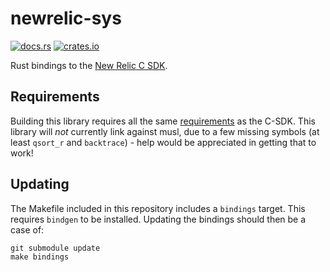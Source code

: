 newrelic-sys
============

[![docs.rs](https://docs.rs/newrelic-sys/badge.svg)](https://docs.rs/newrelic-sys)
[![crates.io](https://img.shields.io/crates/v/newrelic-sys.svg)](https://crates.io/crates/newrelic-sys)

Rust bindings to the [New Relic C SDK].

Requirements
------------

Building this library requires all the same [requirements] as the C-SDK. This library will _not_ currently link against musl, due to a few missing symbols (at least `qsort_r` and `backtrace`) - help would be appreciated in getting that to work!

Updating
--------

The Makefile included in this repository includes a `bindings` target. This requires `bindgen` to be installed. Updating the bindings should then be a case of:

    git submodule update
    make bindings

[New Relic C SDK]: https://github.com/newrelic/c-sdk
[requirements]: https://github.com/newrelic/c-sdk#requirements
[bindgen]: https://rust-lang.github.io/rust-bindgen
